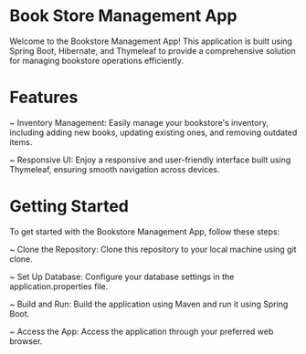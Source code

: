 # Book Store Management App
Welcome to the Bookstore Management App! 
This application is built using Spring Boot, Hibernate, and Thymeleaf to provide a comprehensive solution for managing bookstore operations efficiently.

# Features
~ Inventory Management: Easily manage your bookstore's inventory, including adding new books, updating existing ones, and removing outdated items.

~ Responsive UI: Enjoy a responsive and user-friendly interface built using Thymeleaf, ensuring smooth navigation across devices.

# Getting Started
To get started with the Bookstore Management App, follow these steps:

~ Clone the Repository: Clone this repository to your local machine using git clone.

~ Set Up Database: Configure your database settings in the application.properties file.

~ Build and Run: Build the application using Maven and run it using Spring Boot.

~ Access the App: Access the application through your preferred web browser.
